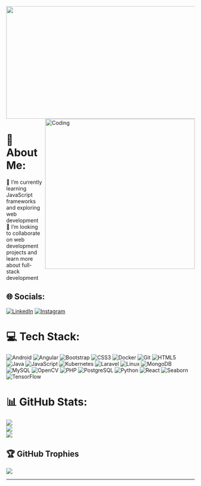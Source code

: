 <img src="https://github.com/Abina-S/Abina-S/blob/main/Welcome%20to%20My%20GitHub%20Profile%20(1)%20(1).gif" width="1000" height="300" align="center">
<img align="right" alt="Coding" width="400" src="https://media.tenor.com/QVC1Nmb9TwUAAAAC/coding.gif">

# 💫 About Me:
🔭 I’m currently learning JavaScript frameworks and exploring web development<br>👯 I’m looking to collaborate on web development projects and learn more about full-stack development<br>

## 🌐 Socials:
[![LinkedIn](https://img.shields.io/badge/LinkedIn-%230077B5.svg?logo=linkedin&logoColor=white)](https://linkedin.com/in/abina-s) [![Instagram](https://img.shields.io/badge/Instagram-%23E4405F.svg?logo=instagram&logoColor=white)](https://instagram.com/abina_s) 

# 💻 Tech Stack:
![Android](https://img.shields.io/badge/android-%233DDC84.svg?style=plastic&logo=android&logoColor=white)
![Angular](https://img.shields.io/badge/angular-%23DD0031.svg?style=plastic&logo=angular&logoColor=white)
![Bootstrap](https://img.shields.io/badge/bootstrap-%23563D7C.svg?style=plastic&logo=bootstrap&logoColor=white)
![CSS3](https://img.shields.io/badge/css3-%231572B6.svg?style=plastic&logo=css3&logoColor=white)
![Docker](https://img.shields.io/badge/docker-%230db7ed.svg?style=plastic&logo=docker&logoColor=white)
![Git](https://img.shields.io/badge/git-%23F05032.svg?style=plastic&logo=git&logoColor=white)
![HTML5](https://img.shields.io/badge/html5-%23E34F26.svg?style=plastic&logo=html5&logoColor=white)
![Java](https://img.shields.io/badge/java-%23ED8B00.svg?style=plastic&logo=java&logoColor=white)
![JavaScript](https://img.shields.io/badge/javascript-%23323330.svg?style=plastic&logo=javascript&logoColor=%23F7DF1E)
![Kubernetes](https://img.shields.io/badge/kubernetes-%23326ce5.svg?style=plastic&logo=kubernetes&logoColor=white)
![Laravel](https://img.shields.io/badge/laravel-%23FF2D20.svg?style=plastic&logo=laravel&logoColor=white)
![Linux](https://img.shields.io/badge/linux-%23FCC624.svg?style=plastic&logo=linux&logoColor=black)
![MongoDB](https://img.shields.io/badge/mongodb-%234ea94b.svg?style=plastic&logo=mongodb&logoColor=white)
![MySQL](https://img.shields.io/badge/mysql-%2300f.svg?style=plastic&logo=mysql&logoColor=white)
![OpenCV](https://img.shields.io/badge/opencv-%235C3EE8.svg?style=plastic&logo=opencv&logoColor=white)
![PHP](https://img.shields.io/badge/php-%23777BB4.svg?style=plastic&logo=php&logoColor=white)
![PostgreSQL](https://img.shields.io/badge/postgresql-%23336791.svg?style=plastic&logo=postgresql&logoColor=white)
![Python](https://img.shields.io/badge/python-%233776AB.svg?style=plastic&logo=python&logoColor=white)
![React](https://img.shields.io/badge/react-%2361DAFB.svg?style=plastic&logo=react&logoColor=black)
![Seaborn](https://img.shields.io/badge/seaborn-%23004E74.svg?style=plastic&logo=seaborn&logoColor=white)
![TensorFlow](https://img.shields.io/badge/tensorflow-%23FF6F00.svg?style=plastic&logo=tensorflow&logoColor=white)

# 📊 GitHub Stats:
![](https://github-readme-stats.vercel.app/api?username=abina-s&theme=city_light&hide_border=false&include_all_commits=false&count_private=false)<br/>
![](https://github-readme-streak-stats.herokuapp.com/?user=abina-s&theme=city_light&hide_border=false)<br/>
![](https://github-readme-stats.vercel.app/api/top-langs/?username=abina-s&theme=city_light&hide_border=false&include_all_commits=false&count_private=false&layout=compact)

## 🏆 GitHub Trophies
![](https://github-profile-trophy.vercel.app/?username=abina-s&theme=radical&no-frame=false&no-bg=false&margin-w=4)

---
